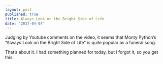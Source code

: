 ```yaml
---
layout: post
published: true
title: Always Look on the Bright Side of Life
date: '2017-04-07'
---
```

Judging by Youtube comments on the video, it seems that Monty Python’s “Always Look on the Bright Side of Life” is quite popular as a funeral song.

That’s about it. I had something planned for today, but I forgot it, so you get this.